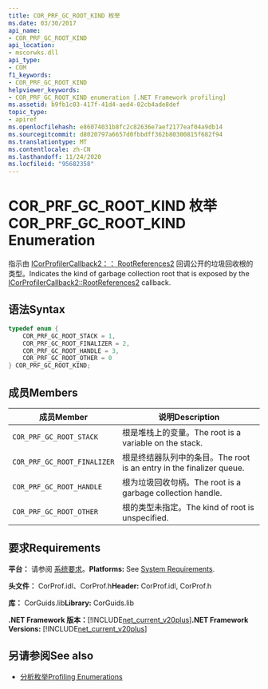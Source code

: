 ```yaml
---
title: COR_PRF_GC_ROOT_KIND 枚举
ms.date: 03/30/2017
api_name:
- COR_PRF_GC_ROOT_KIND
api_location:
- mscorwks.dll
api_type:
- COM
f1_keywords:
- COR_PRF_GC_ROOT_KIND
helpviewer_keywords:
- COR_PRF_GC_ROOT_KIND enumeration [.NET Framework profiling]
ms.assetid: b9fb1c03-417f-41d4-aed4-02cb4ade8def
topic_type:
- apiref
ms.openlocfilehash: e86074031b8fc2c82636e7aef2177eaf04a9db14
ms.sourcegitcommit: d8020797a6657d0fbbdff362b80300815f682f94
ms.translationtype: MT
ms.contentlocale: zh-CN
ms.lasthandoff: 11/24/2020
ms.locfileid: "95682358"
---
```

# <a name="cor_prf_gc_root_kind-enumeration"></a><span data-ttu-id="e86e1-102">COR_PRF_GC_ROOT_KIND 枚举</span><span class="sxs-lookup"><span data-stu-id="e86e1-102">COR_PRF_GC_ROOT_KIND Enumeration</span></span>

<span data-ttu-id="e86e1-103">指示由 [ICorProfilerCallback2：： RootReferences2](icorprofilercallback2-rootreferences2-method.md) 回调公开的垃圾回收根的类型。</span><span class="sxs-lookup"><span data-stu-id="e86e1-103">Indicates the kind of garbage collection root that is exposed by the [ICorProfilerCallback2::RootReferences2](icorprofilercallback2-rootreferences2-method.md) callback.</span></span>  
  
## <a name="syntax"></a><span data-ttu-id="e86e1-104">语法</span><span class="sxs-lookup"><span data-stu-id="e86e1-104">Syntax</span></span>  
  
```cpp  
typedef enum {  
    COR_PRF_GC_ROOT_STACK = 1,  
    COR_PRF_GC_ROOT_FINALIZER = 2,  
    COR_PRF_GC_ROOT_HANDLE = 3,  
    COR_PRF_GC_ROOT_OTHER = 0  
} COR_PRF_GC_ROOT_KIND;  
```  
  
## <a name="members"></a><span data-ttu-id="e86e1-105">成员</span><span class="sxs-lookup"><span data-stu-id="e86e1-105">Members</span></span>  
  
|<span data-ttu-id="e86e1-106">成员</span><span class="sxs-lookup"><span data-stu-id="e86e1-106">Member</span></span>|<span data-ttu-id="e86e1-107">说明</span><span class="sxs-lookup"><span data-stu-id="e86e1-107">Description</span></span>|  
|------------|-----------------|  
|`COR_PRF_GC_ROOT_STACK`|<span data-ttu-id="e86e1-108">根是堆栈上的变量。</span><span class="sxs-lookup"><span data-stu-id="e86e1-108">The root is a variable on the stack.</span></span>|  
|`COR_PRF_GC_ROOT_FINALIZER`|<span data-ttu-id="e86e1-109">根是终结器队列中的条目。</span><span class="sxs-lookup"><span data-stu-id="e86e1-109">The root is an entry in the finalizer queue.</span></span>|  
|`COR_PRF_GC_ROOT_HANDLE`|<span data-ttu-id="e86e1-110">根为垃圾回收句柄。</span><span class="sxs-lookup"><span data-stu-id="e86e1-110">The root is a garbage collection handle.</span></span>|  
|`COR_PRF_GC_ROOT_OTHER`|<span data-ttu-id="e86e1-111">根的类型未指定。</span><span class="sxs-lookup"><span data-stu-id="e86e1-111">The kind of root is unspecified.</span></span>|  
  
## <a name="requirements"></a><span data-ttu-id="e86e1-112">要求</span><span class="sxs-lookup"><span data-stu-id="e86e1-112">Requirements</span></span>  

 <span data-ttu-id="e86e1-113">**平台：** 请参阅 [系统要求](../../get-started/system-requirements.md)。</span><span class="sxs-lookup"><span data-stu-id="e86e1-113">**Platforms:** See [System Requirements](../../get-started/system-requirements.md).</span></span>  
  
 <span data-ttu-id="e86e1-114">**头文件：** CorProf.idl、CorProf.h</span><span class="sxs-lookup"><span data-stu-id="e86e1-114">**Header:** CorProf.idl, CorProf.h</span></span>  
  
 <span data-ttu-id="e86e1-115">**库：** CorGuids.lib</span><span class="sxs-lookup"><span data-stu-id="e86e1-115">**Library:** CorGuids.lib</span></span>  
  
 <span data-ttu-id="e86e1-116">**.NET Framework 版本：**[!INCLUDE[net_current_v20plus](../../../../includes/net-current-v20plus-md.md)]</span><span class="sxs-lookup"><span data-stu-id="e86e1-116">**.NET Framework Versions:** [!INCLUDE[net_current_v20plus](../../../../includes/net-current-v20plus-md.md)]</span></span>  
  
## <a name="see-also"></a><span data-ttu-id="e86e1-117">另请参阅</span><span class="sxs-lookup"><span data-stu-id="e86e1-117">See also</span></span>

- [<span data-ttu-id="e86e1-118">分析枚举</span><span class="sxs-lookup"><span data-stu-id="e86e1-118">Profiling Enumerations</span></span>](profiling-enumerations.md)
